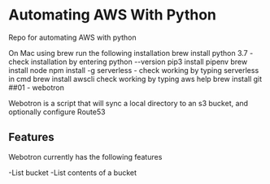 # Automating AWS With Python

Repo for automating AWS with python

On Mac using brew run the following installation
brew install python 3.7 - check installation by entering python --version
pip3 install pipenv
brew install node
npm install -g serverless - check working by typing serverless in cmd
brew install awscli check working by typing aws help
brew install git
##01 - webotron

Webotron is a script that will sync a local directory to an s3 bucket, and optionally configure Route53

## Features

Webotron currently has the following features

-List bucket
-List contents of a bucket